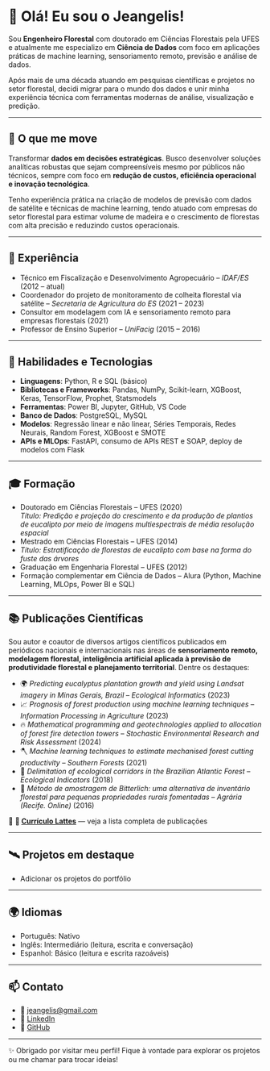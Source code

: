 # 👋 Olá! Eu sou o Jeangelis!

Sou **Engenheiro Florestal** com doutorado em Ciências Florestais pela UFES e atualmente me especializo em **Ciência de Dados** com foco em aplicações práticas de machine learning, sensoriamento remoto, previsão e análise de dados. 

Após mais de uma década atuando em pesquisas científicas e projetos no setor florestal, decidi migrar para o mundo dos dados e unir minha experiência técnica com ferramentas modernas de análise, visualização e predição.

---

## 🚀 O que me move

Transformar **dados em decisões estratégicas**. Busco desenvolver soluções analíticas robustas que sejam compreensíveis mesmo por públicos não técnicos, sempre com foco em **redução de custos, eficiência operacional e inovação tecnológica**.

Tenho experiência prática na criação de modelos de previsão com dados de satélite e técnicas de machine learning, tendo atuado com empresas do setor florestal para estimar volume de madeira e o crescimento de florestas com alta precisão e reduzindo custos operacionais.

---

## 💼 Experiência

- Técnico em Fiscalização e Desenvolvimento Agropecuário – *IDAF/ES* (2012 – atual)
- Coordenador do projeto de monitoramento de colheita florestal via satélite – *Secretaria de Agricultura do ES* (2021 – 2023)
- Consultor em modelagem com IA e sensoriamento remoto para empresas florestais (2021)
- Professor de Ensino Superior – *UniFacig* (2015 – 2016)

---

## 🧠 Habilidades e Tecnologias

- **Linguagens**: Python, R e SQL (básico)  
- **Bibliotecas e Frameworks**: Pandas, NumPy, Scikit-learn, XGBoost, Keras, TensorFlow, Prophet, Statsmodels  
- **Ferramentas**: Power BI, Jupyter, GitHub, VS Code
- **Banco de Dados**: PostgreSQL, MySQL  
- **Modelos**: Regressão linear e não linear, Séries Temporais, Redes Neurais, Random Forest, XGBoost e SMOTE  
- **APIs e MLOps**: FastAPI, consumo de APIs REST e SOAP, deploy de modelos com Flask

---

## 🎓 Formação

- Doutorado em Ciências Florestais – UFES (2020)  
  *Título: Predição e projeção do crescimento e da produção de plantios de eucalipto por meio de imagens multiespectrais de média resolução espacial*  
- Mestrado em Ciências Florestais – UFES (2014)
- *Título: Estratificação de florestas de eucalipto com base na forma do fuste das árvores*    
- Graduação em Engenharia Florestal – UFES (2012)  
- Formação complementar em Ciência de Dados – Alura (Python, Machine Learning, MLOps, Power BI e SQL)

---

## 📚 Publicações Científicas

Sou autor e coautor de diversos artigos científicos publicados em periódicos nacionais e internacionais nas áreas de **sensoriamento remoto, modelagem florestal, inteligência artificial aplicada à previsão de produtividade florestal e planejamento territorial**. Dentre os destaques:

- 🌍 *Predicting eucalyptus plantation growth and yield using Landsat imagery in Minas Gerais, Brazil* – *Ecological Informatics* (2023)  
- 📈 *Prognosis of forest production using machine learning techniques* – *Information Processing in Agriculture* (2023)  
- 🔥 *Mathematical programming and geotechnologies applied to allocation of forest fire detection towers* – *Stochastic Environmental Research and Risk Assessment* (2024)  
- 🪓 *Machine learning techniques to estimate mechanised forest cutting productivity* – *Southern Forests* (2021)  
- 🌱 *Delimitation of ecological corridors in the Brazilian Atlantic Forest* – *Ecological Indicators* (2018)  
- 🌲 *Método de amostragem de Bitterlich: uma alternativa de inventário florestal para pequenas propriedades rurais fomentadas* – *Agrária (Recife. Online)* (2016)

🔗 **📄 [Currículo Lattes](http://lattes.cnpq.br/8339532503141256)** — veja a lista completa de publicações

---

## 🛰️ Projetos em destaque

- Adicionar os projetos do portfólio

---

## 🌍 Idiomas

- Português: Nativo  
- Inglês: Intermediário (leitura, escrita e conversação)  
- Espanhol: Básico (leitura e escrita razoáveis)

---

## 📫 Contato

- 📧 jeangelis@gmail.com  
- 🔗 [LinkedIn](https://www.linkedin.com/in/jeangelis/)  
- 🐙 [GitHub](https://github.com/Jeangelis)

---

✨ Obrigado por visitar meu perfil! Fique à vontade para explorar os projetos ou me chamar para trocar ideias!
